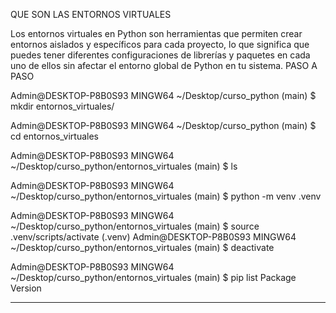   QUE SON LAS ENTORNOS VIRTUALES

Los entornos virtuales en Python son herramientas que permiten crear entornos aislados y específicos para cada proyecto, lo que significa que puedes tener diferentes configuraciones de librerías y paquetes en cada uno de ellos sin afectar el entorno global de Python en tu sistema.
 PASO A PASO
  
 Admin@DESKTOP-P8B0S93 MINGW64 ~/Desktop/curso_python (main)
$ mkdir entornos_virtuales/

Admin@DESKTOP-P8B0S93 MINGW64 ~/Desktop/curso_python (main)
$ cd entornos_virtuales

Admin@DESKTOP-P8B0S93 MINGW64 ~/Desktop/curso_python/entornos_virtuales (main)
$ ls

Admin@DESKTOP-P8B0S93 MINGW64 ~/Desktop/curso_python/entornos_virtuales (main)
$ python -m venv .venv

Admin@DESKTOP-P8B0S93 MINGW64 ~/Desktop/curso_python/entornos_virtuales (main)
$ source .venv/scripts/activate
(.venv)
Admin@DESKTOP-P8B0S93 MINGW64 ~/Desktop/curso_python/entornos_virtuales (main)
$ deactivate

Admin@DESKTOP-P8B0S93 MINGW64 ~/Desktop/curso_python/entornos_virtuales (main)
$ pip list
Package Version
------- -------
